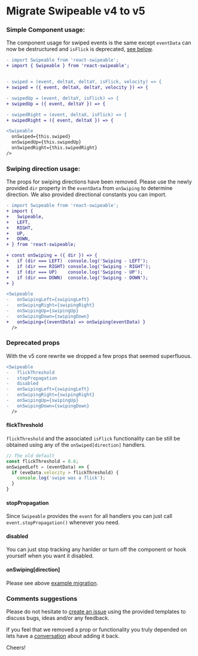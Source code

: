 Migrate Swipeable v4 to v5
=========================

### Simple Component usage:
The component usage for swiped events is the same except `eventData` can now be destructured and `isFlick` is deprecated, [see below](#flickThreshold).
```diff
- import Swipeable from 'react-swipeable';
+ import { Swipeable } from 'react-swipeable';


- swiped = (event, deltaX, deltaY, isFlick, velocity) => {
+ swiped = ({ event, deltaX, deltaY, velocity }) => {

- swipedUp = (event, deltaY, isFlick) => {
+ swipedUp = ({ event, deltaY }) => {

- swipedRight = (event, deltaX, isFlick) => {
+ swipedRight = ({ event, deltaX }) => {

<Swipeable
  onSwiped={this.swiped}
  onSwipedUp={this.swipedUp}
  onSwipedRight={this.swipedRight}
/>
```

### Swiping direction usage:
The props for swiping directions have been removed. Please use the newly provided `dir` property in the `eventData` from `onSwiping` to determine direction. We also provided directional constants you can import.
```diff
- import Swipeable from 'react-swipeable';
+ import {
+   Swipeable,
+   LEFT,
+   RIGHT,
+   UP,
+   DOWN,
+ } from 'react-swipeable;

+ const onSwiping = ({ dir }) => {
+   if (dir === LEFT)  console.log('Swiping - LEFT');
+   if (dir === RIGHT) console.log('Swiping - RIGHT');
+   if (dir === UP)    console.log('Swiping - UP');
+   if (dir === DOWN)  console.log('Swiping - DOWN');
+ }

<Swipeable
-   onSwipingLeft={swipingLeft}
-   onSwipingRight={swipingRight}
-   onSwipingUp={swipingUp}
-   onSwipingDown={swipingDown}
+   onSwiping={(eventData) => onSwiping(eventData) }
  />
```

### Deprecated props
With the v5 core rewrite we dropped a few props that seemed superfluous.

```diff
<Swipeable
-   flickThreshold
-   stopPropagation
-   disabled
-   onSwipingLeft={swipingLeft}
-   onSwipingRight={swipingRight}
-   onSwipingUp={swipingUp}
-   onSwipingDown={swipingDown}
  />
```
#### flickThreshold
`flickThreshold` and the associated `isFlick` functionality can be still be obtained using any of the `onSwiped[direction]` handlers.
```js
// The old default
const flickThreshold = 0.6;
onSwipedLeft = (eventData) => {
  if (eveData.velocity > flickThreshold) {
    console.log('swipe was a flick');
  }
}
```

#### stopPropagation
Since `Swipeable` provides the `event` for all handlers you can just call `event.stopPropagation()` whenever you need.

#### disabled
You can just stop tracking any hanlder or turn off the component or hook yourself when you want it disabled.

#### onSwiping[direction]
Please see above [example migration](#swiping-direction-usage).

### Comments suggestions
Please do not hesitate to [create an issue](https://github.com/dogfessional/react-swipeable/issues/new) using the provided templates to discuss bugs, ideas and/or any feedback.

If you feel that we removed a prop or functionality you truly depended on lets have a [conversation](https://github.com/dogfessional/react-swipeable/issues/new) about adding it back.

Cheers!
